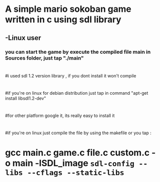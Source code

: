 # A simple mario sokoban game written in c using sdl library
## -Linux user 
### you can start the game by execute the  compiled file main in Sources folder, just tap "./main"
#
#i used sdl 1.2 version library , if you dont install it won't compile
#
#if you're on linux for debian distribution  just tap in command "apt-get install libsdl1.2-dev"
#
#for other platform google it, its really easy to install it
#
#if you're on linux just  compile the file by using the makefile or you tap :
# gcc main.c game.c file.c custom.c  -o main -lSDL_image   `sdl-config --libs --cflags --static-libs  `
